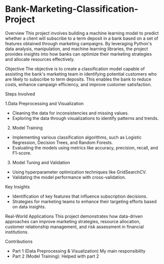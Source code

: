 # Bank-Marketing-Classification-Project
Overview
This project involves building a machine learning model to predict whether a client will subscribe to a term deposit in a bank based on a set of features obtained through marketing campaigns. By leveraging Python's data analysis, manipulation, and machine learning libraries, the project provides insights into how banks can optimize their marketing strategies and allocate resources effectively.

Objective
The objective is to create a classification model capable of assisting the bank's marketing team in identifying potential customers who are likely to subscribe to term deposits. This enables the bank to reduce costs, enhance campaign efficiency, and improve customer satisfaction.

Steps Involved

1.Data Preprocessing and Visualization
- Cleaning the data for inconsistencies and missing values.
- Exploring the data through visualizations to identify patterns and trends.

2. Model Training
- Implementing various classification algorithms, such as Logistic Regression, Decision Trees, and Random Forests.
- Evaluating the models using metrics like accuracy, precision, recall, and F1-score.

3. Model Tuning and Validation
- Using hyperparameter optimization techniques like GridSearchCV.
- Validating the model performance with cross-validation.

Key Insights
- Identification of key features that influence subscription decisions.
- Strategies for marketing teams to enhance their targeting efforts based on data insights.

Real-World Applications
This project demonstrates how data-driven approaches can improve marketing strategies, resource allocation, customer relationship management, and risk assessment in financial institutions.

Contributions
- Part 1 (Data Preprocessing & Visualization) My main responsibility
- Part 2 (Model Training): Helped with part 2
